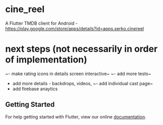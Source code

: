 # cine_reel

A Flutter TMDB client for Android - https://play.google.com/store/apps/details?id=apps.serko.cinereel

# next steps (not necessarily in order of implementation)
~- make rating icons in details screen interactive~
~- add more tests~
- add more details - backdrops, videos,
~- add individual cast page~
- add firebase anaytics


## Getting Started

For help getting started with Flutter, view our online
[documentation](https://flutter.io/).
